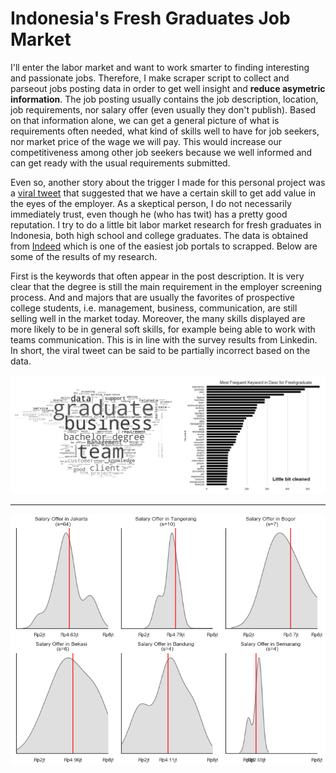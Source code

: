 # Indonesia's Fresh Graduates Job Market

I'll enter the labor market and want to work smarter to finding interesting and passionate jobs.
Therefore,  I make scraper script to collect and parseout jobs posting data in order to get well insight and **reduce asymetric information**.
The job posting usually contains the job description, location, job requirements, nor salary offer (even usually they don't publish). 
Based on that information alone, we can get a general picture of what is requirements often needed, 
what kind of skills well to have for job seekers, nor market price of the wage we will pay. 
This would increase our competitiveness among other job seekers because we well informed and can get ready with the usual requirements submitted.

Even so, another story about the trigger I made for this personal project was a [viral tweet](https://twitter.com/romeogadungan/status/1212620721232302080)
that suggested that we have a certain skill to get add value in the eyes of the employer. As a skeptical person, 
I do not necessarily immediately trust, even though he (who has twit) has a pretty good reputation. 
I try to do a little bit labor market research for fresh graduates in Indonesia,  both high school and college graduates. 
The data is obtained from [Indeed](https://www.indeed.com/) which is one of the easiest job portals to scrapped.
Below are some of the results of my research. 

First is the keywords that often appear in the post description. 
It is very clear that the degree is still the main requirement in the employer screening process. And and majors that are usually 
the favorites of prospective college students, i.e. management, business, communication, are still selling well in the market today.
Moreover, the many skills displayed are more likely to be in general soft skills, for example being able to work with teams communication. 
This is in line with the survey results from Linkedin. In short, the viral tweet can be said to be partially incorrect based on the data.

<p align="center">
<img src="/Indonesia's%20Job%20Market:%20Does%20A%20Degree%20Still%20Matter%3F/asset/keyword.png" />
</p>

---

<p align="center">
<img src="/Indonesia's%20Job%20Market:%20Does%20A%20Degree%20Still%20Matter%3F/asset/salary.png"/>
</p>
